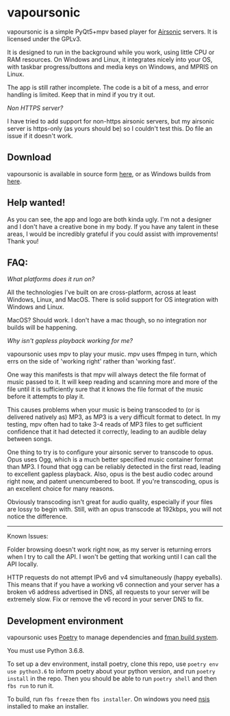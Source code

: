 vapoursonic
=

vapoursonic is a simple PyQt5+mpv based player for [Airsonic](https://github.com/airsonic/airsonic) servers. It is licensed under the GPLv3.

It is designed to run in the background while you work, using little CPU or RAM resources. On Windows and Linux, it integrates nicely into your OS, with taskbar progress/buttons and media keys on Windows, and MPRIS on Linux.

The app is still rather incomplete. The code is a bit of a mess, and error handling is limited. Keep that in mind if you try it out.

_*Non HTTPS server?*_

I have tried to add support for non-https airsonic servers, but my airsonic server is https-only (as yours should be) so I couldn't test this. Do file an issue if it doesn't work.

Download
--
vapoursonic is available in source form [here](https://github.com/ripdog/vapoursonic/archive/master.zip), or as Windows builds from [here](https://github.com/ripdog/vapoursonic/releases).

Help wanted!
--

As you can see, the app and logo are both kinda ugly. I'm not a designer and I don't have a creative bone in my body. If you have any talent in these areas, I would be incredibly grateful if you could assist with improvements! Thank you! 

FAQ:
--
_What platforms does it run on?_

All the technologies I've built on are cross-platform, across at least Windows, Linux, and MacOS. There is solid support for OS integration with Windows and Linux.

MacOS? Should work. I don't have a mac though, so no integration nor builds will be happening.

_Why isn't gapless playback working for me?_

vapoursonic uses mpv to play your music. mpv uses ffmpeg in turn, which errs on the side of 'working right' rather than 'working fast'.

One way this manifests is that mpv will always detect the file format of music passed to it. It will keep reading and scanning more and more of the file until it is sufficiently sure that it knows the file format of the music before it attempts to play it.

This causes problems when your music is being transcoded to (or is delivered natively as) MP3, as MP3 is a very difficult format to detect. In my testing, mpv often had to take 3-4 reads of MP3 files to get sufficient confidence that it had detected it correctly, leading to an audible delay between songs.

One thing to try is to configure your airsonic server to transcode to opus. Opus uses Ogg, which is a much better specified music container format than MP3. I found that ogg can be reliably detected in the first read, leading to excellent gapless playback. Also, opus is the best audio codec around right now, and patent unencumbered to boot. If you're transcoding, opus is an excellent choice for many reasons.

Obviously transcoding isn't great for audio quality, especially if your files are lossy to begin with. Still, with an opus transcode at 192kbps, you will not notice the difference.
***
Known Issues:

Folder browsing doesn't work right now, as my server is returning errors when I try to call the API. I won't be getting that working until I can call the API locally.

HTTP requests do not attempt IPv6 and v4 simultaneously (happy eyeballs). 
This means that if you have a working v6 connection and your server has a broken v6 address advertised in DNS, all requests to your server will be extremely slow. 
Fix or remove the v6 record in your server DNS to fix.

Development environment
---

vapoursonic uses [Poetry](https://python-poetry.org) to manage dependencies and [fman build system](https://build-system.fman.io/).

You must use Python 3.6.8.

To set up a dev environment, install poetry, clone this repo, use `poetry env use python3.6` to inform poetry about your python version, and run `poetry install` in the repo. Then you should be able to run `poetry shell` and then `fbs run` to run it. 

To build, run `fbs freeze` then `fbs installer`. On windows you need [nsis](https://nsis.sourceforge.io/Download) installed to make an installer. 
